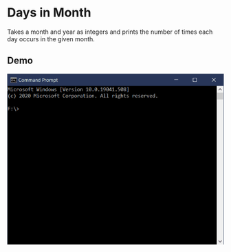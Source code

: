 # Days in Month

Takes a month and year as integers and prints the number
of times each day occurs in the given month.

## Demo

![Days in Month Demo](docs/daysinmonth.gif)
